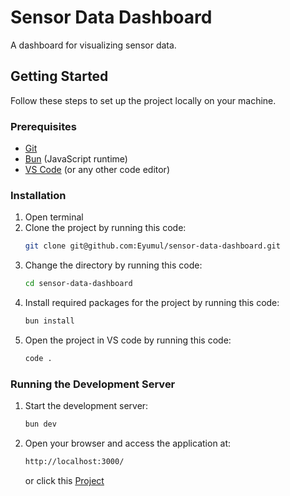 # Sensor Data Dashboard

A dashboard for visualizing sensor data.

## Getting Started

Follow these steps to set up the project locally on your machine.

### Prerequisites

- [Git](https://git-scm.com/)
- [Bun](https://bun.sh) (JavaScript runtime)
- [VS Code](https://code.visualstudio.com/) (or any other code editor)

### Installation

1. Open terminal
2. Clone the project by running this code:
   ```sh
   git clone git@github.com:Eyumul/sensor-data-dashboard.git
   ```
3. Change the directory by running this code:
    ```sh
    cd sensor-data-dashboard
    ```
4. Install required packages for the project by running this code:
    ```sh
    bun install
    ```
5. Open the project in VS code by running this code:
    ```sh
    code .
    ```

### Running the Development Server

1. Start the development server:
    ```sh
    bun dev
    ```
2. Open your browser and access the application at:
    ```sh
    http://localhost:3000/
    ```
    or click this [Project](http://localhost:3000/)